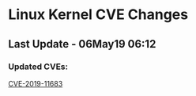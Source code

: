
# **Linux Kernel CVE Changes**

## Last Update - 06May19 06:12

### **Updated CVEs:**

[CVE-2019-11683](cves/CVE-2019-11683)  
